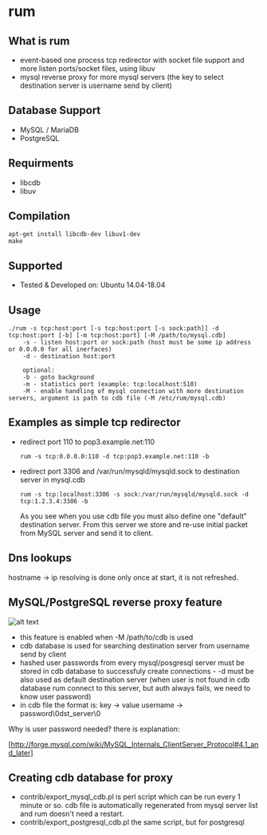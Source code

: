 # rum

## What is rum
* event-based one process tcp redirector with socket file support and more listen ports/socket files, using libuv
* mysql reverse proxy for more mysql servers (the key to select destination server is username send by client)

## Database Support
* MySQL / MariaDB
* PostgreSQL 

## Requirments
* libcdb
* libuv

## Compilation
```
apt-get install libcdb-dev libuv1-dev
make
```

## Supported
 * Tested & Developed on: Ubuntu 14.04-18.04

## Usage
```
./rum -s tcp:host:port [-s tcp:host:port [-s sock:path]] -d tcp:host:port [-b] [-m tcp:host:port] [-M /path/to/mysql.cdb]
    -s - listen host:port or sock:path (host must be some ip address or 0.0.0.0 for all inerfaces)
    -d - destination host:port

    optional:
    -b - goto background
    -m - statistics port (example: tcp:localhost:510)
    -M - enable handling of mysql connection with more destination servers, argument is path to cdb file (-M /etc/rum/mysql.cdb)
```

## Examples as simple tcp redirector

* redirect port 110 to pop3.example.net:110

  `rum -s tcp:0.0.0.0:110 -d tcp:pop3.example.net:110 -b`

* redirect port 3306 and /var/run/mysqld/mysqld.sock to destination server in mysql.cdb

  `rum -s tcp:localhost:3306 -s sock:/var/run/mysqld/mysqld.sock -d tcp:1.2.3.4:3306 -b`


  As you see when you use cdb file you must also define one "default" destination server. From this server we store and re-use initial packet
  from MySQL server and send it to client.

## Dns lookups
hostname -> ip resolving is done only once at start, it is not refreshed.

## MySQL/PostgreSQL reverse proxy feature
![alt text](https://github.com/websupport-sk/rum/blob/master/images/rum.png?raw=true "this is how it works")
* this feature is enabled when -M /path/to/cdb is used
* cdb database is used for searching destination server from username send by client
* hashed user passwords from every mysql/posgresql server must be stored in cdb database to successfuly create connections - -d must be also used as default destination server (when user is not found in cdb database rum connect to this server, but auth always fails, we need to know user password)
* in cdb file the format is:
    key -> value
    username -> password\0dst_server\0

Why is user password needed? there is explanation:

[http://forge.mysql.com/wiki/MySQL_Internals_ClientServer_Protocol#4.1_and_later]

## Creating cdb database for proxy
* contrib/export_mysql_cdb.pl is perl script which can be run every 1 minute or so. cdb file is automatically regenerated from mysql server list and rum doesn't need a restart.
* contrib/export_postgresql_cdb.pl	the same script, but for postgresql
